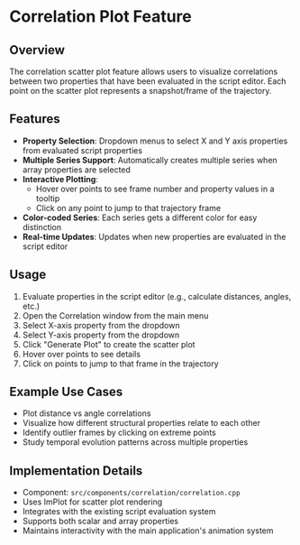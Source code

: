 # Correlation Plot Feature

## Overview
The correlation scatter plot feature allows users to visualize correlations between two properties that have been evaluated in the script editor. Each point on the scatter plot represents a snapshot/frame of the trajectory.

## Features
- **Property Selection**: Dropdown menus to select X and Y axis properties from evaluated script properties
- **Multiple Series Support**: Automatically creates multiple series when array properties are selected
- **Interactive Plotting**: 
  - Hover over points to see frame number and property values in a tooltip
  - Click on any point to jump to that trajectory frame
- **Color-coded Series**: Each series gets a different color for easy distinction
- **Real-time Updates**: Updates when new properties are evaluated in the script editor

## Usage
1. Evaluate properties in the script editor (e.g., calculate distances, angles, etc.)
2. Open the Correlation window from the main menu
3. Select X-axis property from the dropdown
4. Select Y-axis property from the dropdown  
5. Click "Generate Plot" to create the scatter plot
6. Hover over points to see details
7. Click on points to jump to that frame in the trajectory

## Example Use Cases
- Plot distance vs angle correlations
- Visualize how different structural properties relate to each other
- Identify outlier frames by clicking on extreme points
- Study temporal evolution patterns across multiple properties

## Implementation Details
- Component: `src/components/correlation/correlation.cpp`
- Uses ImPlot for scatter plot rendering
- Integrates with the existing script evaluation system
- Supports both scalar and array properties
- Maintains interactivity with the main application's animation system